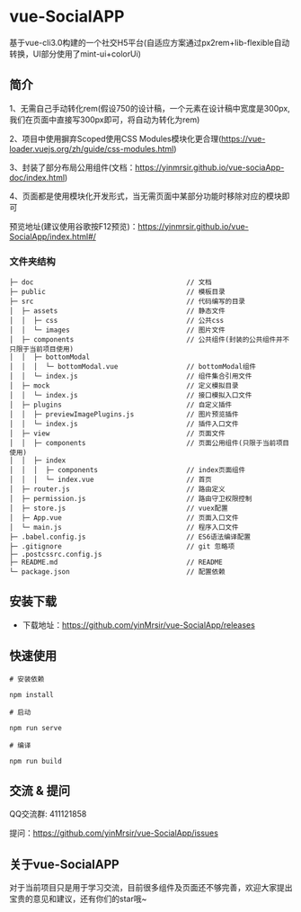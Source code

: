 # vue-SocialAPP

基于vue-cli3.0构建的一个社交H5平台(自适应方案通过px2rem+lib-flexible自动转换，UI部分使用了mint-ui+colorUi)

## 简介

1、无需自己手动转化rem(假设750的设计稿，一个元素在设计稿中宽度是300px, 我们在页面中直接写300px即可，将自动为转化为rem)

2、项目中使用摒弃Scoped使用CSS Modules模块化更合理(https://vue-loader.vuejs.org/zh/guide/css-modules.html)

3、封装了部分布局公用组件(文档：https://yinmrsir.github.io/vue-sociaApp-doc/index.html)

4、页面都是使用模块化开发形式，当无需页面中某部分功能时移除对应的模块即可

预览地址(建议使用谷歌按F12预览)：https://yinmrsir.github.io/vue-SocialApp/index.html#/

### 文件夹结构
```
├─ doc                                      // 文档
├─ public                                   // 模板目录
├─ src                                      // 代码编写的目录
│  ├─ assets                                // 静态文件
│  │  ├─ css                                // 公共css
│  │  └─ images                             // 图片文件
│  ├─ components                            // 公共组件(封装的公共组件并不只限于当前项目使用)
│  │  ├─ bottomModal
│  │  │	 └─ bottomModal.vue                 // bottomModal组件
│  │  └─ index.js                           // 组件集合引用文件
│  ├─ mock                                  // 定义模拟目录
│  │  └─ index.js                           // 接口模拟入口文件
│  ├─ plugins                               // 自定义插件
│  │  ├─ previewImagePlugins.js             // 图片预览插件
│  │  └─ index.js                           // 插件入口文件
│  ├─ view                                  // 页面文件
│  │  ├─ components                         // 页面公用组件(只限于当前项目使用)
│  │  ├─ index
│  │  │  ├─ components                      // index页面组件
│  │  │  └─ index.vue                       // 首页
│  ├─ router.js                             // 路由定义
│  ├─ permission.js                         // 路由守卫权限控制
│  ├─ store.js                              // vuex配置
│  ├─ App.vue                               // 页面入口文件
│  └─ main.js                               // 程序入口文件
├─ .babel.config.js                         // ES6语法编译配置
├─ .gitignore                               // git 忽略项
├─ .postcssrc.config.js
├─ README.md                                // README
└─ package.json                             // 配置依赖
```

## 安装下载

- 下载地址：https://github.com/yinMrsir/vue-SocialApp/releases

## 快速使用

```
# 安装依赖

npm install

# 启动

npm run serve

# 编译

npm run build
```

## 交流 & 提问

QQ交流群: 411121858

提问：https://github.com/yinMrsir/vue-SocialApp/issues

## 关于vue-SocialAPP

对于当前项目只是用于学习交流，目前很多组件及页面还不够完善，欢迎大家提出宝贵的意见和建议，还有你们的star哦~
